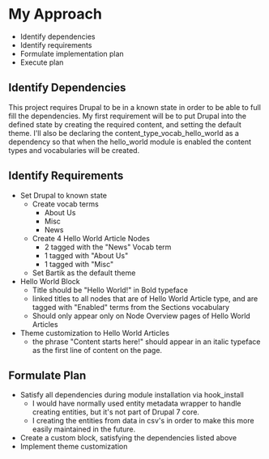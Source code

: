 # My Approach

* Identify dependencies
* Identify requirements
* Formulate implementation plan
* Execute plan

## Identify Dependencies

This project requires Drupal to be in a known state in order to be able to full fill the dependencies. My first 
requirement will be to put Drupal into the defined state by creating the required content, and setting the default
theme. I'll also be declaring the content_type_vocab_hello_world as a dependency so that when the hello_world module
is enabled the content types and vocabularies will be created.

## Identify Requirements

* Set Drupal to known state
  * Create vocab terms
    * About Us
    * Misc
    * News
  * Create 4 Hello World Article Nodes
    * 2 tagged with the "News" Vocab term
    * 1 tagged with "About Us"
    * 1 tagged with "Misc"
  * Set Bartik as the default theme
* Hello World Block
  * Title should be "Hello World!" in Bold typeface
  * linked titles to all nodes that are of Hello World Article type, and are tagged with "Enabled" terms from the 
  Sections vocabulary
  * Should only appear only on Node Overview pages of Hello World Articles
* Theme customization to Hello World Articles
  * the phrase "Content starts here!" should appear in an italic typeface as the first line of content on the page.
  
## Formulate Plan

* Satisfy all dependencies during module installation via hook_install
  * I would have normally used entity metadata wrapper to handle creating entities, but it's not part of Drupal 7 core.
  * I creating the entities from data in csv's in order to make this more easily maintained in the future.
* Create a custom block, satisfying the dependencies listed above
* Implement theme customization 